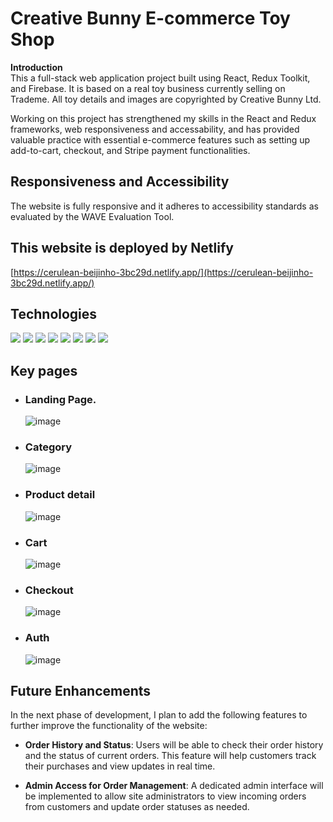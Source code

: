 # Creative Bunny E-commerce Toy Shop

**Introduction**
<br />
This a full-stack web application project built using React, Redux Toolkit, and Firebase. It is based on a real toy business currently selling on Trademe. All toy details and images are copyrighted by Creative Bunny Ltd.

Working on this project has strengthened my skills in the React and Redux frameworks, web responsiveness and accessability, and has provided valuable practice with essential e-commerce features such as setting up add-to-cart, checkout, and Stripe payment functionalities.

## Responsiveness and Accessibility

The website is fully responsive and it adheres to accessibility standards as evaluated by the WAVE Evaluation Tool.

## This website is deployed by Netlify

[https://cerulean-beijinho-3bc29d.netlify.app/](https://cerulean-beijinho-3bc29d.netlify.app/)

## Technologies

![](https://img.shields.io/badge/React-purple) ![](https://img.shields.io/badge/Redux-purple) ![](https://img.shields.io/badge/Firebase_Authentication-blue)
![](https://img.shields.io/badge/Firestore_Database-blue) ![](https://img.shields.io/badge/SCSS-grey) ![](https://img.shields.io/badge/TypeScript-green) ![](https://img.shields.io/badge/Netlify_Deployment-grey) ![](https://img.shields.io/badge/Stripe_Payment-yellow)

## Key pages

-   ### Landing Page.

    ![image](https://tech-portfolio-images.s3.ap-southeast-2.amazonaws.com/creative-bunny-readme-images/creative-bunny-landing-page.png)

-   ### Category

    ![image](https://tech-portfolio-images.s3.ap-southeast-2.amazonaws.com/creative-bunny-readme-images/category.png)

-   ### Product detail

    ![image](https://tech-portfolio-images.s3.ap-southeast-2.amazonaws.com/creative-bunny-readme-images/product-detail.png)

-   ### Cart

    ![image](https://tech-portfolio-images.s3.ap-southeast-2.amazonaws.com/creative-bunny-readme-images/cart.png)

-   ### Checkout

    ![image](https://tech-portfolio-images.s3.ap-southeast-2.amazonaws.com/creative-bunny-readme-images/checkout.png)

-   ### Auth
    ![image](https://tech-portfolio-images.s3.ap-southeast-2.amazonaws.com/creative-bunny-readme-images/auth.png)

## Future Enhancements

In the next phase of development, I plan to add the following features to further improve the functionality of the website:

-   **Order History and Status**: Users will be able to check their order history and the status of current orders. This feature will help customers track their purchases and view updates in real time.

-   **Admin Access for Order Management**: A dedicated admin interface will be implemented to allow site administrators to view incoming orders from customers and update order statuses as needed.

